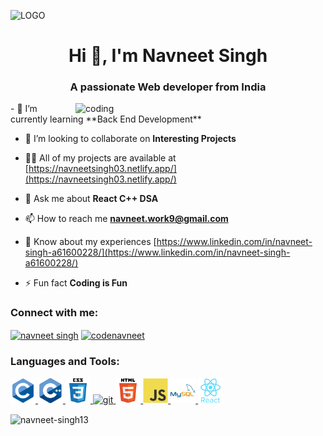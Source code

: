 ![LOGO](https://github.com/navneet-Singh13/NavneetSingh/blob/main/Simple%20Technology%20LinkedIn%20Banner.png)
<h1 align="center">Hi 👋, I'm Navneet Singh</h1>
<h3 align="center">A passionate Web developer from India</h3>
<img align = "right" alt = "coding" width = "400" src ="https://media2.giphy.com/media/qgQUggAC3Pfv687qPC/giphy.gif?cid=ecf05e47c8fb4n96ia1wgppphdaqsxmh1qb9h792bkombyjx&ep=v1_gifs_search&rid=giphy.gif&ct=g" />
- 🌱 I’m currently learning **Back End Development**

- 👯 I’m looking to collaborate on **Interesting Projects**

- 👨‍💻 All of my projects are available at [https://navneetsingh03.netlify.app/](https://navneetsingh03.netlify.app/)

- 💬 Ask me about **React C++ DSA**

- 📫 How to reach me **navneet.work9@gmail.com**

- 📄 Know about my experiences [https://www.linkedin.com/in/navneet-singh-a61600228/](https://www.linkedin.com/in/navneet-singh-a61600228/)

- ⚡ Fun fact **Coding is Fun**

<h3 align="left">Connect with me:</h3>
<p align="left">
<a href="https://linkedin.com/in/navneet singh" target="blank"><img align="center" src="https://raw.githubusercontent.com/rahuldkjain/github-profile-readme-generator/master/src/images/icons/Social/linked-in-alt.svg" alt="navneet singh" height="30" width="40" /></a>
<a href="https://www.leetcode.com/codenavneet" target="blank"><img align="center" src="https://raw.githubusercontent.com/rahuldkjain/github-profile-readme-generator/master/src/images/icons/Social/leet-code.svg" alt="codenavneet" height="30" width="40" /></a>
</p>

<h3 align="left">Languages and Tools:</h3>
<p align="left"> <a href="https://www.cprogramming.com/" target="_blank" rel="noreferrer"> <img src="https://raw.githubusercontent.com/devicons/devicon/master/icons/c/c-original.svg" alt="c" width="40" height="40"/> </a> <a href="https://www.w3schools.com/cpp/" target="_blank" rel="noreferrer"> <img src="https://raw.githubusercontent.com/devicons/devicon/master/icons/cplusplus/cplusplus-original.svg" alt="cplusplus" width="40" height="40"/> </a> <a href="https://www.w3schools.com/css/" target="_blank" rel="noreferrer"> <img src="https://raw.githubusercontent.com/devicons/devicon/master/icons/css3/css3-original-wordmark.svg" alt="css3" width="40" height="40"/> </a> <a href="https://git-scm.com/" target="_blank" rel="noreferrer"> <img src="https://www.vectorlogo.zone/logos/git-scm/git-scm-icon.svg" alt="git" width="40" height="40"/> </a> <a href="https://www.w3.org/html/" target="_blank" rel="noreferrer"> <img src="https://raw.githubusercontent.com/devicons/devicon/master/icons/html5/html5-original-wordmark.svg" alt="html5" width="40" height="40"/> </a> <a href="https://developer.mozilla.org/en-US/docs/Web/JavaScript" target="_blank" rel="noreferrer"> <img src="https://raw.githubusercontent.com/devicons/devicon/master/icons/javascript/javascript-original.svg" alt="javascript" width="40" height="40"/> </a> <a href="https://www.mysql.com/" target="_blank" rel="noreferrer"> <img src="https://raw.githubusercontent.com/devicons/devicon/master/icons/mysql/mysql-original-wordmark.svg" alt="mysql" width="40" height="40"/> </a> <a href="https://reactjs.org/" target="_blank" rel="noreferrer"> <img src="https://raw.githubusercontent.com/devicons/devicon/master/icons/react/react-original-wordmark.svg" alt="react" width="40" height="40"/> </a> </p>

<p><img align="center" src="https://github-readme-stats.vercel.app/api/top-langs?username=navneet-singh13&show_icons=true&locale=en&layout=compact" alt="navneet-singh13" /></p>
